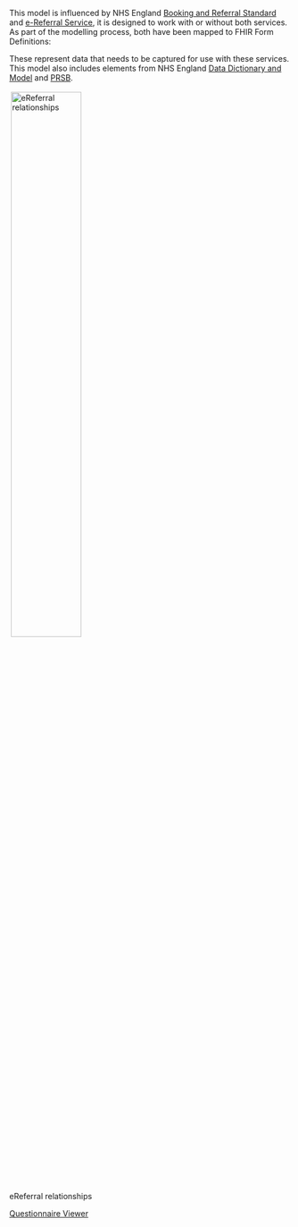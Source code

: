 
This model is influenced by NHS England [Booking and Referral Standard](https://digital.nhs.uk/services/booking-and-referral-standard) and [e-Referral Service](https://digital.nhs.uk/services/e-referral-service), it is designed to work with or without both services.
As part of the modelling process, both have been mapped to FHIR Form Definitions:



These represent data that needs to be captured for use with these services. This model also includes elements from NHS England [Data Dictionary and Model](https://www.datadictionary.nhs.uk/) and [PRSB](https://theprsb.org/standards/#).

<img style="padding:3px;width:50%;" src="eRequesting relationship to other standards.drawio.png" alt="eReferral relationships"/>
<br clear="all">
<p class="figureTitle">eReferral relationships</p> 


[Questionnaire Viewer](https://project-wildfyre.github.io/domain-archetype/?q=https://virtually-healthcare.github.io/R4/Questionnaire-PatientReferral.json)
